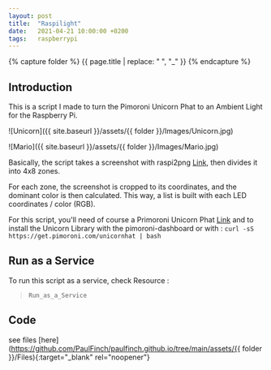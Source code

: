 ```yaml
---
layout: post
title:  "Raspilight"
date:   2021-04-21 10:00:00 +0200
tags:   raspberrypi
---
```

{% capture folder %}
{{ page.title | replace: " ", "_" }}
{% endcapture %}

## Introduction ##
This is a script I made to turn the Pimoroni Unicorn Phat to an Ambient Light for the Raspberry Pi.

![Unicorn]({{ site.baseurl }}/assets/{{ folder }}/Images/Unicorn.jpg)

![Mario]({{ site.baseurl }}/assets/{{ folder }}/Images/Mario.jpg)

Basically, the script takes a screenshot with raspi2png [Link]('https://github.com/AndrewFromMelbourne/raspi2png'), then divides it into 4x8 zones.

For each zone, the screenshot is cropped to its coordinates, and the dominant color is then calculated.
This way, a list is built with each LED coordinates / color (RGB). 

For this script, you'll need of course a Primoroni Unicorn Phat [Link]('https://shop.pimoroni.com/products/unicorn-phat') and to install the Unicorn Library with the pimoroni-dashboard or with :
`curl -sS https://get.pimoroni.com/unicornhat | bash`

## Run as a Service ##
To run this script as a service, check Resource :
> `Run_as_a_Service`

## Code ##
see files [here](https://github.com/PaulFinch/paulfinch.github.io/tree/main/assets/{{ folder }}/Files){:target="_blank" rel="noopener"}